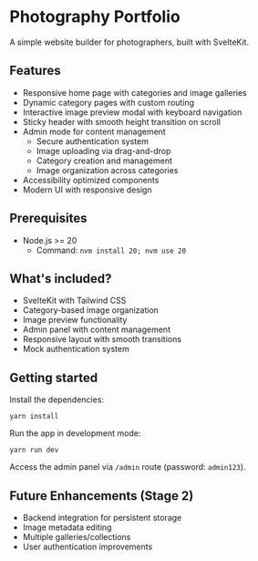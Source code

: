 # Photography Portfolio

A simple website builder for photographers, built with SvelteKit.

## Features

- Responsive home page with categories and image galleries
- Dynamic category pages with custom routing
- Interactive image preview modal with keyboard navigation
- Sticky header with smooth height transition on scroll
- Admin mode for content management
  - Secure authentication system
  - Image uploading via drag-and-drop
  - Category creation and management
  - Image organization across categories
- Accessibility optimized components
- Modern UI with responsive design

## Prerequisites

- Node.js >= 20
  - Command: `nvm install 20; nvm use 20`

## What's included?

- SvelteKit with Tailwind CSS
- Category-based image organization
- Image preview functionality
- Admin panel with content management
- Responsive layout with smooth transitions
- Mock authentication system

## Getting started

Install the dependencies:

```
yarn install
```

Run the app in development mode:

```
yarn run dev
```

Access the admin panel via `/admin` route (password: `admin123`).

## Future Enhancements (Stage 2)

- Backend integration for persistent storage
- Image metadata editing
- Multiple galleries/collections
- User authentication improvements
